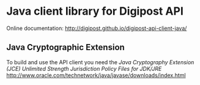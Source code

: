 # Java client library for Digipost API

Online documentation: 
http://digipost.github.io/digipost-api-client-java/

## Java Cryptographic Extension

To build and use the API client you need the *Java Cryptography Extension (JCE) Unlimited Strength Jurisdiction Policy Files for JDK/JRE*
http://www.oracle.com/technetwork/java/javase/downloads/index.html
